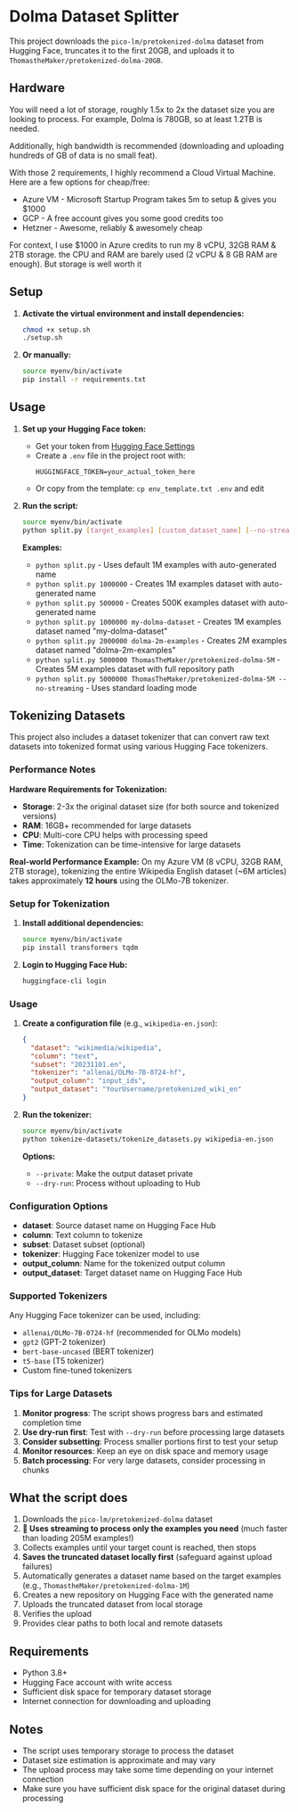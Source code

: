 # Dolma Dataset Splitter

This project downloads the `pico-lm/pretokenized-dolma` dataset from Hugging Face, truncates it to the first 20GB, and uploads it to `ThomastheMaker/pretokenized-dolma-20GB`.

## Hardware

You will need a lot of storage, roughly 1.5x to 2x the dataset size you are looking to process. For example, Dolma is 780GB, so at least 1.2TB is needed.

Additionally, high bandwidth is recommended (downloading and uploading hundreds of GB of data is no small feat).

With those 2 requirements, I highly recommend a Cloud Virtual Machine. Here are a few options for cheap/free:
- Azure VM - Microsoft Startup Program takes 5m to setup & gives you $1000
- GCP - A free account gives you some good credits too
- Hetzner - Awesome, reliably & awesomely cheap

For context, I use $1000 in Azure credits to run my 8 vCPU, 32GB RAM & 2TB storage. the CPU and RAM are barely used (2 vCPU & 8 GB RAM are enough). But storage is well worth it

## Setup

1. **Activate the virtual environment and install dependencies:**
   ```bash
   chmod +x setup.sh
   ./setup.sh
   ```

2. **Or manually:**
   ```bash
   source myenv/bin/activate
   pip install -r requirements.txt
   ```

## Usage

1. **Set up your Hugging Face token:**
   - Get your token from [Hugging Face Settings](https://huggingface.co/settings/tokens)
   - Create a `.env` file in the project root with:
     ```
     HUGGINGFACE_TOKEN=your_actual_token_here
     ```
   - Or copy from the template: `cp env_template.txt .env` and edit

2. **Run the script:**
   ```bash
   source myenv/bin/activate
   python split.py [target_examples] [custom_dataset_name] [--no-streaming]
   ```

   **Examples:**
   - `python split.py` - Uses default 1M examples with auto-generated name
   - `python split.py 1000000` - Creates 1M examples dataset with auto-generated name
   - `python split.py 500000` - Creates 500K examples dataset with auto-generated name
   - `python split.py 1000000 my-dolma-dataset` - Creates 1M examples dataset named "my-dolma-dataset"
   - `python split.py 2000000 dolma-2m-examples` - Creates 2M examples dataset named "dolma-2m-examples"
   - `python split.py 5000000 ThomasTheMaker/pretokenized-dolma-5M` - Creates 5M examples dataset with full repository path
   - `python split.py 5000000 ThomasTheMaker/pretokenized-dolma-5M --no-streaming` - Uses standard loading mode

## Tokenizing Datasets

This project also includes a dataset tokenizer that can convert raw text datasets into tokenized format using various Hugging Face tokenizers.

### Performance Notes

**Hardware Requirements for Tokenization:**
- **Storage**: 2-3x the original dataset size (for both source and tokenized versions)
- **RAM**: 16GB+ recommended for large datasets
- **CPU**: Multi-core CPU helps with processing speed
- **Time**: Tokenization can be time-intensive for large datasets

**Real-world Performance Example:**
On my Azure VM (8 vCPU, 32GB RAM, 2TB storage), tokenizing the entire Wikipedia English dataset (~6M articles) takes approximately **12 hours** using the OLMo-7B tokenizer.

### Setup for Tokenization

1. **Install additional dependencies:**
   ```bash
   source myenv/bin/activate
   pip install transformers tqdm
   ```

2. **Login to Hugging Face Hub:**
   ```bash
   huggingface-cli login
   ```

### Usage

1. **Create a configuration file** (e.g., `wikipedia-en.json`):
   ```json
   {
     "dataset": "wikimedia/wikipedia",
     "column": "text",
     "subset": "20231101.en",
     "tokenizer": "allenai/OLMo-7B-0724-hf",
     "output_column": "input_ids",
     "output_dataset": "YourUsername/pretokenized_wiki_en"
   }
   ```

2. **Run the tokenizer:**
   ```bash
   source myenv/bin/activate
   python tokenize-datasets/tokenize_datasets.py wikipedia-en.json
   ```

   **Options:**
   - `--private`: Make the output dataset private
   - `--dry-run`: Process without uploading to Hub

### Configuration Options

- **dataset**: Source dataset name on Hugging Face Hub
- **column**: Text column to tokenize
- **subset**: Dataset subset (optional)
- **tokenizer**: Hugging Face tokenizer model to use
- **output_column**: Name for the tokenized output column
- **output_dataset**: Target dataset name on Hugging Face Hub

### Supported Tokenizers

Any Hugging Face tokenizer can be used, including:
- `allenai/OLMo-7B-0724-hf` (recommended for OLMo models)
- `gpt2` (GPT-2 tokenizer)
- `bert-base-uncased` (BERT tokenizer)
- `t5-base` (T5 tokenizer)
- Custom fine-tuned tokenizers

### Tips for Large Datasets

1. **Monitor progress**: The script shows progress bars and estimated completion time
2. **Use dry-run first**: Test with `--dry-run` before processing large datasets
3. **Consider subsetting**: Process smaller portions first to test your setup
4. **Monitor resources**: Keep an eye on disk space and memory usage
5. **Batch processing**: For very large datasets, consider processing in chunks

## What the script does

1. Downloads the `pico-lm/pretokenized-dolma` dataset
2. **🚀 Uses streaming to process only the examples you need** (much faster than loading 205M examples!)
3. Collects examples until your target count is reached, then stops
4. **Saves the truncated dataset locally first** (safeguard against upload failures)
5. Automatically generates a dataset name based on the target examples (e.g., `ThomastheMaker/pretokenized-dolma-1M`)
6. Creates a new repository on Hugging Face with the generated name
7. Uploads the truncated dataset from local storage
8. Verifies the upload
9. Provides clear paths to both local and remote datasets

## Requirements

- Python 3.8+
- Hugging Face account with write access
- Sufficient disk space for temporary dataset storage
- Internet connection for downloading and uploading

## Notes

- The script uses temporary storage to process the dataset
- Dataset size estimation is approximate and may vary
- The upload process may take some time depending on your internet connection
- Make sure you have sufficient disk space for the original dataset during processing
